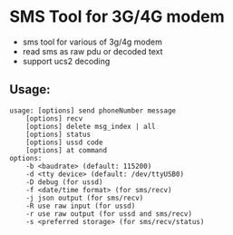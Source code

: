 SMS Tool for 3G/4G modem
===================

* sms tool for various of 3g/4g modem
* read sms as raw pdu or decoded text
* support ucs2 decoding

Usage:
----------------

    usage: [options] send phoneNumber message
	    [options] recv
	    [options] delete msg_index | all
	    [options] status
	    [options] ussd code
	    [options] at command
    options:
	    -b <baudrate> (default: 115200)
	    -d <tty device> (default: /dev/ttyUSB0)
	    -D debug (for ussd)
	    -f <date/time format> (for sms/recv)
	    -j json output (for sms/recv)
	    -R use raw input (for ussd)
	    -r use raw output (for ussd and sms/recv)
	    -s <preferred storage> (for sms/recv/status)
